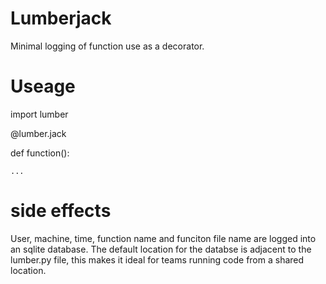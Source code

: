 # Lumberjack
 Minimal logging of function use as a decorator.

# Useage

 import lumber

 @lumber.jack
 
 def function():
 
    ...

# side effects
User, machine, time, function name and funciton file name are logged into an sqlite database. 
The default location for the databse is adjacent to the lumber.py file, this makes it ideal for teams running code from a shared location. 
